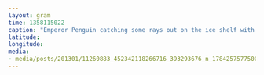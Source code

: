 ```yaml
---
layout: gram
time: 1358115022
caption: "Emperor Penguin catching some rays out on the ice shelf with McMurdo & Mt Erebus in the background."
latitude: 
longitude: 
media:
- media/posts/201301/11260883_452342118266716_393293676_n_17842575775000351.jpg
---
```

